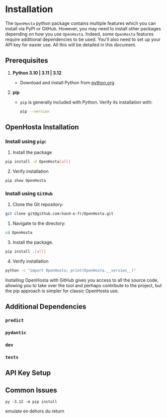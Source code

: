 # Installation

The `OpenHosta` python package contains multiple features which you can install via PyPI or GitHub. However, you may need to install other packages depending on how you use `OpenHosta`. Indeed, some `OpenHosta` features require additional dependencies to be used. You'll also need to set up your API key for easier use.
All this will be detailed in this document.

## Prerequisites

1. **Python 3.10 | 3.11 | 3.12**
   - Download and install Python from [python.org](https://www.python.org/downloads/).

2. **pip**
   - `pip` is generally included with Python. Verify its installation with:
     ```sh
     pip --version
     ```

## OpenHosta Installation

### **Install using `pip`**:
  1. Install the package
  ```sh
  pip install -U OpenHosta[all]
  ```
  2. Verify installation
  ```sh
  pip show OpenHosta
  ```
### **Install using `GitHub`**
  1. Clone the Git repository:

  ```sh
  git clone git@github.com:hand-e-fr/OpenHosta.git
  ```

  1. Navigate to the directory:

  ```sh
  cd OpenHosta
  ```

  3. Install the package.

  ```sh
  pip install .[all]
  ```

  4. Verify installation

  ```sh
  python -c "import OpenHosta; print(OpenHosta.__version__)"
  ```

Installing OpenHosta with GitHub gives you access to all the source code, allowing you to take over the tool and perhaps contribute to the project, but the pip approach is simpler for classic OpenHosta use.

## Additional Dependencies

### `predict`

### `pydantic`

### `dev`

### `tests`

## API Key Setup

## Common Issues

```
py -3.12 -m pip install
```

emulate en dehors du return 